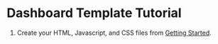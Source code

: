 # Dashboard Template Tutorial

1. Create your HTML, Javascript, and CSS files from [Getting Started](./).

